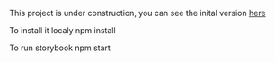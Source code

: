 This project is under construction,
you can see the inital version [here](http://my-components.ksulourgeio.gr)

To install it localy npm install

To run storybook npm start
